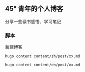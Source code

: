 ## 45° 青年的个人博客

分享一些读书感悟、学习笔记

### 脚本

新建博客

```shell
hugo content content/zh/post/xx.md

hugo content content/en/post/xx.md
```

